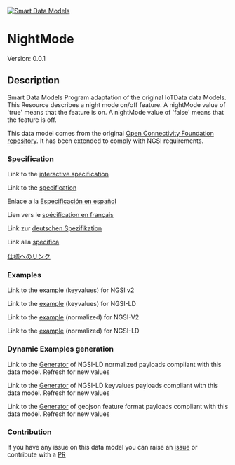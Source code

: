 [![Smart Data Models](https://smartdatamodels.org/wp-content/uploads/2022/01/SmartDataModels_logo.png "Logo")](https://smartdatamodels.org)
# NightMode
Version: 0.0.1

## Description 

Smart Data Models Program adaptation of the original IoTData data Models. This Resource describes a night mode on/off feature. A nightMode value of 'true' means that the feature is on. A nightMode value of 'false' means that the feature is off.

This data model comes from the original [Open Connectivity Foundation repository](https://github.com/openconnectivityfoundation/IoTDataModels). It has been extended to comply with NGSI requirements.
### Specification

Link to the [interactive specification](https://swagger.lab.fiware.org/?url=https://smart-data-models.github.io/dataModel.OCF/NightMode/swagger.yaml)

Link to the [specification](https://github.com/smart-data-models/dataModel.OCF/blob/master/NightMode/doc/spec.md)

Enlace a la [Especificación en español](https://github.com/smart-data-models/dataModel.OCF/blob/master/NightMode/doc/spec_ES.md)

Lien vers le [spécification en français](https://github.com/smart-data-models/dataModel.OCF/blob/master/NightMode/doc/spec_FR.md)

Link zur [deutschen Spezifikation](https://github.com/smart-data-models/dataModel.OCF/blob/master/NightMode/doc/spec_DE.md)

Link alla [specifica](https://github.com/smart-data-models/dataModel.OCF/blob/master/NightMode/doc/spec_IT.md)

[仕様へのリンク](https://github.com/smart-data-models/dataModel.OCF/blob/master/NightMode/doc/spec_JA.md)
### Examples

Link to the [example](https://smart-data-models.github.io/dataModel.OCF/NightMode/examples/example.json) (keyvalues) for NGSI v2

Link to the [example](https://smart-data-models.github.io/dataModel.OCF/NightMode/examples/example.jsonld) (keyvalues) for NGSI-LD

Link to the [example](https://smart-data-models.github.io/dataModel.OCF/NightMode/examples/example-normalized.json) (normalized) for NGSI-V2

Link to the [example](https://smart-data-models.github.io/dataModel.OCF/NightMode/examples/example-normalized.jsonld) (normalized) for NGSI-LD
### Dynamic Examples generation

Link to the [Generator](https://smartdatamodels.org/extra/ngsi-ld_generator.php?schemaUrl=https://raw.githubusercontent.com/smart-data-models/dataModel.OCF/master/NightMode/schema.json&email=info@smartdatamodels.org) of NGSI-LD normalized payloads compliant with this data model. Refresh for new values

Link to the [Generator](https://smartdatamodels.org/extra/ngsi-ld_generator_keyvalues.php?schemaUrl=https://raw.githubusercontent.com/smart-data-models/dataModel.OCF/master/NightMode/schema.json&email=info@smartdatamodels.org) of NGSI-LD keyvalues payloads compliant with this data model. Refresh for new values

Link to the [Generator](https://smartdatamodels.org/extra/geojson_features_generator.php?schemaUrl=https://raw.githubusercontent.com/smart-data-models/dataModel.OCF/master/NightMode/schema.json&email=info@smartdatamodels.org) of geojson feature format payloads compliant with this data model. Refresh for new values
### Contribution

 If you have any issue on this data model you can raise an [issue](https://github.com/smart-data-models/dataModel.OCF/issues)  or contribute with a [PR](https://github.com/smart-data-models/dataModel.OCF/pulls)